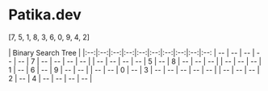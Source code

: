 # Patika.dev

[7, 5, 1, 8, 3, 6, 0, 9, 4, 2]

| Binary Search Tree |
|:--:|:--:|:--:|:--:|:--:|:--:|:--:|:--:|:--:|:--:
| -- | -- | -- | -- | -- | 7 | -- | -- | -- | -- |
| -- | -- | -- | -- | 5 | -- | 8 | -- | -- | -- |
| -- | -- | -- | 1 | -- | 6 | -- | 9 | -- | -- |
| -- | -- | 0 | -- | 3 | -- | -- | -- | -- | -- |
| -- | -- | -- | 2 | -- | 4 | -- | -- | -- | -- |
